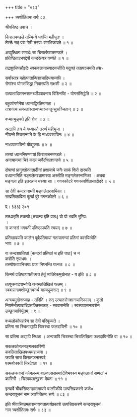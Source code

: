 +++
title = "०८३"

+++
त्र्यशीतितमः सर्गः ८३   
  
श्रीवसिष्ठ उवाच ।  
  
किरातमण्डले तस्मिन्ये भवन्ति महीभृतः ।  
तैस्तैः सह परा मैत्री तस्याः समभिजायते ॥ १ ॥  
  
अव्युत्थिता समाधेः सा चिरात्कैरातमण्डले ।  
प्रतिष्ठिताऽभवद्देवी कन्दरेत्यत्र वर्ण्यते ॥ १ ॥  
  
तद्राष्ट्राधिपसौहृदैः स्वकवलानास्वादयन्तीति यदुक्तं तत्प्रपञ्चयति ##-  
  
सर्वांस्तत्र महोत्पातान्पिशाचादिभयान्यपि ।  
रोगांश्च योगसंसिद्धा निवारयति राक्षसी ॥ २ ॥  
  
उत्पातादिशमनसामर्थ्योपपादनाय विशिनष्टि - योगसंसिद्धेति ॥ २ ॥  
  
बहुवर्षगणेनैषा ध्यानाद्विरतिमागता ।  
तत्रागत्य समस्तांस्तान्वध्याञ्जन्तून्सुसञ्चितान् ॥ ३ ॥  
  
वध्यान्भुङ्क्ते इति शेषः ॥ ३ ॥  
  
अद्यापि तत्र ये वध्यास्ते तदर्थं महीभुजा ।  
नीयन्ते मित्रसन्माने के हि नाध्यवसायिनः ॥ ४ ॥  
  
नाध्यवसायिनो योद्युक्ताः ॥ ४ ॥  
  
तस्यां ध्याननिषण्णायां किरातजनमण्डले ।  
अनायान्त्यां चिरं कालं जनैर्दोषप्रशान्तये ॥ ५ ॥  
  
दोषाणां प्रागुक्तोत्पातादीनां प्रशान्तये जनैः साकं शिरो दारयति   
वध्यानामिति मङ्गलेतरन्नामास्या अस्तीति मङ्गलेतरनामिका । अथवा   
मङ्गला इति इतरन्नाम यस्याः सा । गगनकोटरे गगनस्पर्शिप्रासादोदरे ॥ ५ ॥  
  
सा देवी कन्दरानाम्नी मङ्गलेतरनामिका ।  
सम्प्रतिष्ठापिता मूर्त्या पुरे गगनकोटरे ॥ ६ ॥  
  
प्। ३३३) २०१  
  
ततःप्रभृति तत्रत्यो [तत्रान्य इति पाठः] यो यो भवति भूमिपः   
।  
स कन्दरां भगवतीं प्रतिष्ठापयति स्वयम् ॥ ७ ॥  
  
प्रतिष्ठापयति कालेन पूर्वप्रतिमायां गतायामन्यां प्रतिमां कारयित्वेति   
भावः ॥ ७ ॥  
  
यः कन्दराप्रतिष्ठां [कन्दरां प्रतिष्ठां च इति पाठः] च न   
करोति नृपाधमः ।  
तस्योपतापनिचयाः प्रजा निघ्नन्ति यत्नतः ॥ ८ ॥  
  
किमर्थ प्रतिष्ठापयतीत्यत्र हेतुं व्यतिरेकमुखेनाह - य इति ॥ ८ ॥  
  
तत्पूजनादवाप्नोति जनस्तन्निखिलं फलम् ।  
स्ववासनावशोच्छूनमनर्थं यात्यपूजनात् ॥ ९ ॥  
  
अन्वयमुखेनाप्याह - तदिति । तत् उत्पातरोगशान्त्यादिफलम् । कुतो   
नियमेनोत्पादादिप्रसक्तिस्तत्राह - स्ववासनेति । स्वस्ववासनावशेन   
उच्छूनमाविर्भूतम् ॥ ९ ॥  
  
वध्यलोकोपहारेण सा देवी परिपूज्यते ।  
प्रतिमा सा स्थिताद्यापि चित्रस्था फलदायिनी ॥ १० ॥  
  
सा प्रतिमा अद्यापि स्थिता । अन्यत्रापि चित्रस्था चित्रलिखिता फलदायिनीति वा ॥ १० ॥  
  
सकलकोमलमङ्गलकारिणी   
कवलिताखिलवध्यमहाजना ।  
जयति सात्र किरातजनास्पदे   
परमबोधवती चिरदेवता ॥ ११ ॥  
  
सकलजनानां कोमलस्य बालवत्ससस्यादिविभवस्य मङ्गलानां सम्पदां च   
कारिणी । चिरकालानुवृत्ता देवता ॥ ११ ॥  
  
इत्यार्षे श्रीवासिष्ठमहारामायणे वाल्मीकीये उत्पत्तिप्रकरणे कर्क०   
कन्दरापूजनं नाम त्र्यशीतितमः सर्गः ॥ ८३ ॥  
  
इति श्रीवासिष्ठमहारामायणतात्पर्यप्रकाशे उत्पत्तिप्रकरणे कन्दरापूजनं   
नाम त्र्यशीतितमः सर्गः ॥ ८३ ॥  
  
  